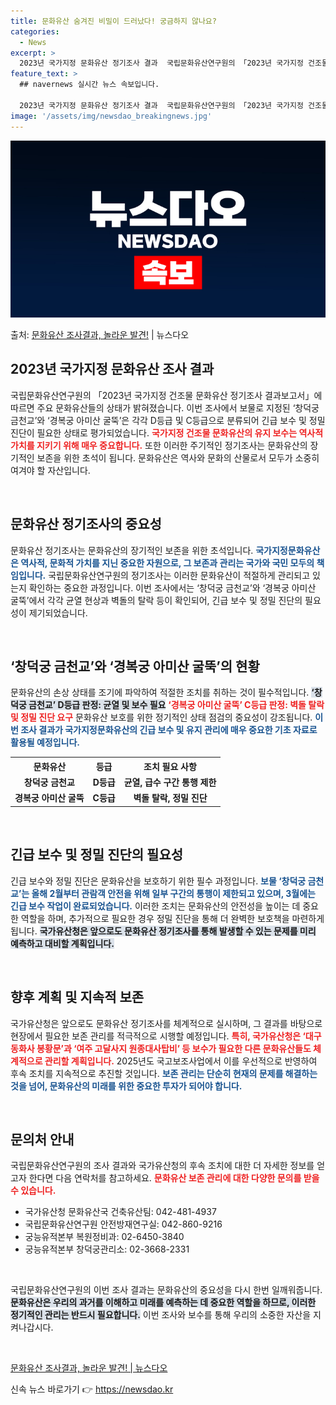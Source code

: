 ```yaml
---
title: 문화유산 숨겨진 비밀이 드러났다! 궁금하지 않나요?
categories:
  - News
excerpt: >
  2023년 국가지정 문화유산 정기조사 결과  국립문화유산연구원의 「2023년 국가지정 건조물 문화유산 정기조…
feature_text: >
  ## navernews 실시간 뉴스 속보입니다.

  2023년 국가지정 문화유산 정기조사 결과  국립문화유산연구원의 「2023년 국가지정 건조물 문화유산 정기조…
image: '/assets/img/newsdao_breakingnews.jpg'
---
```


![뉴스다오 속보](/assets/img/newsdao_breakingnews.jpg)

<p>출처: <a href="https://newsdao.kr/4877" rel="dofollow">문화유산 조사결과, 놀라운 발견!</a> | 뉴스다오</p>

<h2 data-ke-size="size26">2023년 국가지정 문화유산 조사 결과</h2>

<p data-ke-size="size16">국립문화유산연구원의 「2023년 국가지정 건조물 문화유산 정기조사 결과보고서」에 따르면 주요 문화유산들의 상태가 밝혀졌습니다. 이번 조사에서 보물로 지정된 ‘창덕궁 금천교’와 ‘경복궁 아미산 굴뚝’은 각각 D등급 및 C등급으로 분류되어 긴급 보수 및 정밀 진단이 필요한 상태로 평가되었습니다. <b><span style="color: #ee2323;">국가지정 건조물 문화유산의 유지 보수는 역사적 가치를 지키기 위해 매우 중요합니다.</span></b> 또한 이러한 주기적인 정기조사는 문화유산의 장기적인 보존을 위한 초석이 됩니다. 문화유산은 역사와 문화의 산물로서 모두가 소중히 여겨야 할 자산입니다.</p>

<p data-ke-size="size16">&nbsp;</p>

<h2 data-ke-size="size26">문화유산 정기조사의 중요성</h2>

<p data-ke-size="size16">문화유산 정기조사는 문화유산의 장기적인 보존을 위한 초석입니다. <b><span style="color: #1a5490;">국가지정문화유산은 역사적, 문화적 가치를 지닌 중요한 자원으로, 그 보존과 관리는 국가와 국민 모두의 책임입니다.</span></b> 국립문화유산연구원의 정기조사는 이러한 문화유산이 적절하게 관리되고 있는지 확인하는 중요한 과정입니다. 이번 조사에서는 ‘창덕궁 금천교’와 ‘경복궁 아미산 굴뚝’에서 각각 균열 현상과 벽돌의 탈락 등이 확인되어, 긴급 보수 및 정밀 진단의 필요성이 제기되었습니다.</p>

<p data-ke-size="size16">&nbsp;</p>

<h2 data-ke-size="size26">‘창덕궁 금천교’와 ‘경복궁 아미산 굴뚝’의 현황</h2>

<p data-ke-size="size16">문화유산의 손상 상태를 조기에 파악하여 적절한 조치를 취하는 것이 필수적입니다. <b><span style="background-color: #21538527;">‘창덕궁 금천교’ D등급 판정: 균열 및 보수 필요</span></b> <b><span style="color: #ee2323;">‘경복궁 아미산 굴뚝’ C등급 판정: 벽돌 탈락 및 정밀 진단 요구</span></b> 문화유산 보호를 위한 정기적인 상태 점검의 중요성이 강조됩니다. <b><span style="color: #1a5490;">이번 조사 결과가 국가지정문화유산의 긴급 보수 및 유지 관리에 매우 중요한 기초 자료로 활용될 예정입니다.</span></b></p>

<table>
  <tr>
    <th style="text-align: center;">문화유산</th>
    <th style="text-align: center;">등급</th>
    <th style="text-align: center;">조치 필요 사항</th>
  </tr>
  <tr>
    <td style="text-align: center; height: 17px;"><b>창덕궁 금천교</b></td>
    <td style="text-align: center; height: 17px;"><b>D등급</b></td>
    <td style="text-align: center; height: 17px;"><b>균열, 급수 구간 통행 제한</b></td>
  </tr>
  <tr>
    <td style="text-align: center; height: 17px;"><b>경복궁 아미산 굴뚝</b></td>
    <td style="text-align: center; height: 17px;"><b>C등급</b></td>
    <td style="text-align: center; height: 17px;"><b>벽돌 탈락, 정밀 진단</b></td>
  </tr>
</table>

<p data-ke-size="size16">&nbsp;</p>

<h2 data-ke-size="size26">긴급 보수 및 정밀 진단의 필요성</h2>

<p data-ke-size="size16">긴급 보수와 정밀 진단은 문화유산을 보호하기 위한 필수 과정입니다. <b><span style="color: #1a5490;">보물 ‘창덕궁 금천교’는 올해 2월부터 관람객 안전을 위해 일부 구간의 통행이 제한되고 있으며, 3월에는 긴급 보수 작업이 완료되었습니다.</span></b> 이러한 조치는 문화유산의 안전성을 높이는 데 중요한 역할을 하며, 추가적으로 필요한 경우 정밀 진단을 통해 더 완벽한 보호책을 마련하게 됩니다. <b><span style="background-color: #21538527;">국가유산청은 앞으로도 문화유산 정기조사를 통해 발생할 수 있는 문제를 미리 예측하고 대비할 계획입니다.</span></b></p>

<p data-ke-size="size16">&nbsp;</p>

<h2 data-ke-size="size26">향후 계획 및 지속적 보존</h2>

<p data-ke-size="size16">국가유산청은 앞으로도 문화유산 정기조사를 체계적으로 실시하며, 그 결과를 바탕으로 현장에서 필요한 보존 관리를 적극적으로 시행할 예정입니다. <b><span style="color: #ee2323;">특히, 국가유산청은 ‘대구 동화사 봉황문’과 ‘여주 고달사지 원종대사탑비’ 등 보수가 필요한 다른 문화유산들도 체계적으로 관리할 계획입니다.</span></b> 2025년도 국고보조사업에서 이를 우선적으로 반영하여 후속 조치를 지속적으로 추진할 것입니다. <b><span style="color: #1a5490;">보존 관리는 단순히 현재의 문제를 해결하는 것을 넘어, 문화유산의 미래를 위한 중요한 투자가 되어야 합니다.</span></b></p>

<p data-ke-size="size16">&nbsp;</p>

<h2 data-ke-size="size26">문의처 안내</h2>

<p data-ke-size="size16">국립문화유산연구원의 조사 결과와 국가유산청의 후속 조치에 대한 더 자세한 정보를 얻고자 한다면 다음 연락처를 참고하세요. <b><span style="color: #ee2323;">문화유산 보존 관리에 대한 다양한 문의를 받을 수 있습니다.</span></b> </p>

<ul>
  <li>국가유산청 문화유산국 건축유산팀: 042-481-4937</li>
  <li>국립문화유산연구원 안전방재연구실: 042-860-9216</li>
  <li>궁능유적본부 복원정비과: 02-6450-3840</li>
  <li>궁능유적본부 창덕궁관리소: 02-3668-2331</li>
</ul>

<p data-ke-size="size16">&nbsp;</p>

<p data-ke-size="size16">국립문화유산연구원의 이번 조사 결과는 문화유산의 중요성을 다시 한번 일깨워줍니다. <b><span style="background-color: #21538527;">문화유산은 우리의 과거를 이해하고 미래를 예측하는 데 중요한 역할을 하므로, 이러한 정기적인 관리는 반드시 필요합니다.</span></b> 이번 조사와 보수를 통해 우리의 소중한 자산을 지켜나갑시다.</p>

<p data-ke-size="size16">&nbsp;</p>

<p data-ke-size="size16"><a href="https://newsdao.kr/4877">문화유산 조사결과, 놀라운 발견! | 뉴스다오</a></p> 

신속 뉴스 바로가기 👉 <a href="https://newsdao.kr" rel="dofollow">https://newsdao.kr</a>


